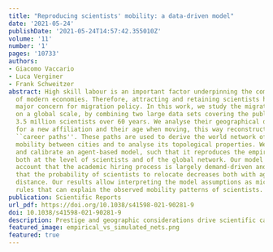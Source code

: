 ```yaml
---
title: "Reproducing scientists' mobility: a data-driven model"
date: '2021-05-24'
publishDate: '2021-05-24T14:57:42.355010Z'
volume: '11'
number: '1'
pages: '10733'
authors:
- Giacomo Vaccario
- Luca Verginer
- Frank Schweitzer
abstract: High skill labour is an important factor underpinning the competitive advantage
  of modern economies. Therefore, attracting and retaining scientists has become a
  major concern for migration policy. In this work, we study the migration of scientists
  on a global scale, by combining two large data sets covering the publications of
  3.5 million scientists over 60 years. We analyse their geographical distances moved
  for a new affiliation and their age when moving, this way reconstructing their geographical
  ``career paths''. These paths are used to derive the world network of scientists'
  mobility between cities and to analyse its topological properties. We further develop
  and calibrate an agent-based model, such that it reproduces the empirical findings
  both at the level of scientists and of the global network. Our model takes into
  account that the academic hiring process is largely demand-driven and demonstrates
  that the probability of scientists to relocate decreases both with age and with
  distance. Our results allow interpreting the model assumptions as micro-based decision
  rules that can explain the observed mobility patterns of scientists.
publication: Scientific Reports
url_pdf: https://doi.org/10.1038/s41598-021-90281-9
doi: 10.1038/s41598-021-90281-9
description: Prestige and geographic considerations drive scientific careers.
featured_image: empirical_vs_simulated_nets.png
featured: true
---
```


